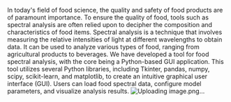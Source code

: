 In today's field of food science, the quality and safety of food products are of paramount importance. To ensure the quality of food, tools such as spectral analysis are often relied upon to decipher the composition and characteristics of food items. Spectral analysis is a technique that involves measuring the relative intensities of light at different wavelengths to obtain data. It can be used to analyze various types of food, ranging from agricultural products to beverages. We have developed a tool for food spectral analysis, with the core being a Python-based GUI application. This tool utilizes several Python libraries, including Tkinter, pandas, numpy, scipy, scikit-learn, and matplotlib, to create an intuitive graphical user interface (GUI). Users can load food spectral data, configure model parameters, and visualize analysis results.
![Uploading image.png…]()
